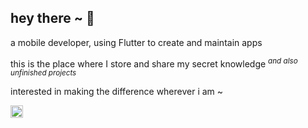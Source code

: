 ## hey there ~ 👋

a mobile developer, using Flutter to create and maintain apps

this is the place where I store and share my secret knowledge <sup style="font-style: italic"> and also unfinished projects </sup>

interested in making the difference wherever i am ~

<!-- <details> -->
<!-- <summary>⚡ coding stats</summary>
<br />

![top langs](https://github-readme-stats.vercel.app/api/top-langs/?username=e-meyer&theme=material-palenight&layout=compact&hide=css,html,c,cmake,C%2B%2B)

![e-meyer's github stats](https://github-readme-stats.vercel.app/api?username=e-meyer&count_private=true&show_icons=true&theme=material-palenight)

</details> -->


<a href="https://linkedin.com/in/edmundomeyer">
  <img align="left" alt="Ed's LinkedIn" width="20px" src="https://cdn-icons-png.flaticon.com/512/174/174857.png" />
</a>

